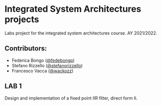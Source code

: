 
# Integrated System Architectures projects
Labs project for the integrated system architectures course. AY 2021/2022.
## Contributors:
- Federica Bongo ([@fedebongp](https://github.com/fedebongo))
- Stefano Rizzello ([@stefanorizzello](https://github.com/stefanorizzello))
- Francesco Vacca ([@wackozz](https://github.com/wackozz))

## LAB 1
Design and implementation of a fixed point IIR filter, direct form II.
